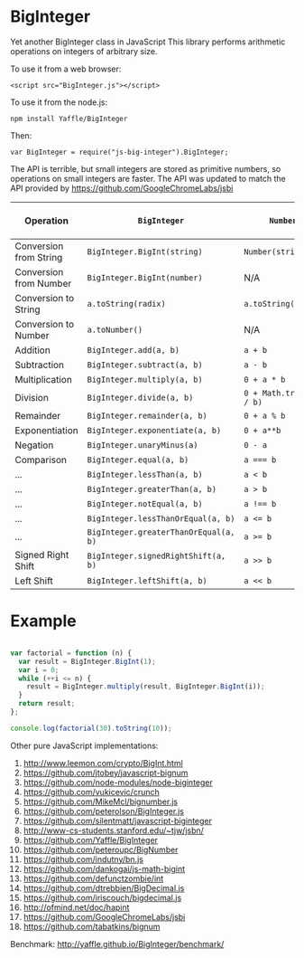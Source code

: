 BigInteger
==========

Yet another BigInteger class in JavaScript
This library performs arithmetic operations on integers of arbitrary size.

To use it from a web browser:
```
<script src="BigInteger.js"></script>
```
To use it from the node.js:
```
npm install Yaffle/BigInteger
```
Then:
```
var BigInteger = require("js-big-integer").BigInteger;
```

The API is terrible, but small integers are stored as primitive numbers, so operations on small integers are faster.
The API was updated to match the API provided by https://github.com/GoogleChromeLabs/jsbi

Operation              | `BigInteger`                         | `Number`                         | `BigInt` (https://github.com/tc39/proposal-bigint)
-----------------------|--------------------------------------|----------------------------------|---------------------------------------------------
Conversion from String | `BigInteger.BigInt(string)`          | `Number(string)`                 | `BigInt(string)`
Conversion from Number | `BigInteger.BigInt(number)`          | N/A                              | `BigInt(number)`
Conversion to String   | `a.toString(radix)`                  | `a.toString(radix)`              | `a.toString(radix)`
Conversion to Number   | `a.toNumber()`                       | N/A                              | `Number(bigint)`
Addition               | `BigInteger.add(a, b)`               | `a + b`                          | `a + b`
Subtraction            | `BigInteger.subtract(a, b)`          | `a - b`                          | `a - b`
Multiplication         | `BigInteger.multiply(a, b)`          | `0 + a * b`                      | `a * b`
Division               | `BigInteger.divide(a, b)`            | `0 + Math.trunc(a / b)`          | `a / b`
Remainder              | `BigInteger.remainder(a, b)`         | `0 + a % b`                      | `a % b`
Exponentiation         | `BigInteger.exponentiate(a, b)`      | `0 + a**b`                       | `a**b`
Negation               | `BigInteger.unaryMinus(a)`           | `0 - a`                          | `-a`
Comparison             | `BigInteger.equal(a, b)`             | `a === b`                        | `a === b`
...                    | `BigInteger.lessThan(a, b)`          | `a < b`                          | `a < b`
...                    | `BigInteger.greaterThan(a, b)`       | `a > b`                          | `a > b`
...                    | `BigInteger.notEqual(a, b)`          | `a !== b`                        | `a !== b`
...                    | `BigInteger.lessThanOrEqual(a, b)`   | `a <= b`                         | `a <= b`
...                    | `BigInteger.greaterThanOrEqual(a, b)`| `a >= b`                         | `a >= b`
Signed Right Shift     | `BigInteger.signedRightShift(a, b)`  | `a >> b`                         | `a >> b`
Left Shift             | `BigInteger.leftShift(a, b)`         | `a << b`                         | `a << b`

Example
=======
```javascript

var factorial = function (n) {
  var result = BigInteger.BigInt(1);
  var i = 0;
  while (++i <= n) {
    result = BigInteger.multiply(result, BigInteger.BigInt(i));
  }
  return result;
};

console.log(factorial(30).toString(10));

```

Other pure JavaScript implementations:
 1. <http://www.leemon.com/crypto/BigInt.html>
 2. <https://github.com/jtobey/javascript-bignum>
 3. <https://github.com/node-modules/node-biginteger>
 4. <https://github.com/vukicevic/crunch>
 5. <https://github.com/MikeMcl/bignumber.js>
 6. <https://github.com/peterolson/BigInteger.js>
 7. <https://github.com/silentmatt/javascript-biginteger>
 8. <http://www-cs-students.stanford.edu/~tjw/jsbn/>
 9. <https://github.com/Yaffle/BigInteger>
 10. <https://github.com/peteroupc/BigNumber>
 11. <https://github.com/indutny/bn.js>
 12. <https://github.com/dankogai/js-math-bigint>
 13. <https://github.com/defunctzombie/int>
 14. <https://github.com/dtrebbien/BigDecimal.js>
 15. <https://github.com/iriscouch/bigdecimal.js>
 16. <http://ofmind.net/doc/hapint>
 17. <https://github.com/GoogleChromeLabs/jsbi>
 18. <https://github.com/tabatkins/bignum>

Benchmark:
  <http://yaffle.github.io/BigInteger/benchmark/>
